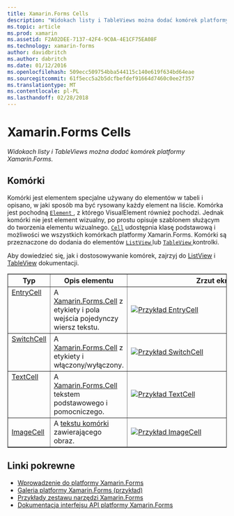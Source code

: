 ```yaml
---
title: Xamarin.Forms Cells
description: "Widokach listy i TableViews można dodać komórek platformy Xamarin.Forms."
ms.topic: article
ms.prod: xamarin
ms.assetid: F2A02DEE-7137-42F4-9C0A-4E1CF75EA08F
ms.technology: xamarin-forms
author: davidbritch
ms.author: dabritch
ms.date: 01/12/2016
ms.openlocfilehash: 509ecc509754bba544115c140e619f634bd64eae
ms.sourcegitcommit: 61f5ecc5a2b5dcfbefdef91664d7460c0ee2f357
ms.translationtype: MT
ms.contentlocale: pl-PL
ms.lasthandoff: 02/28/2018
---
```

# <a name="xamarinforms-cells"></a>Xamarin.Forms Cells

_Widokach listy i TableViews można dodać komórek platformy Xamarin.Forms._

<style>.tableimg {max-width: Brak! ważne;}</style>

## <a name="cells"></a>Komórki

Komórki jest elementem specjalne używany do elementów w tabeli i opisano, w jaki sposób ma być rysowany każdy element na liście. Komórka jest pochodną [ `Element` ](https://developer.xamarin.com/api/type/Xamarin.Forms.Element/), z którego VisualElement również pochodzi. Jednak komórki nie jest element wizualny, po prostu opisuje szablonem służącym do tworzenia elementu wizualnego. [`Cell`](https://developer.xamarin.com/api/type/Xamarin.Forms.Cell/) udostępnia klasę podstawową i możliwości we wszystkich komórkach platformy Xamarin.Forms. Komórki są przeznaczone do dodania do elementów [ `ListView` ](https://developer.xamarin.com/api/type/Xamarin.Forms.ListView/) lub [ `TableView` ](https://developer.xamarin.com/api/type/Xamarin.Forms.TableView/) kontrolki.

Aby dowiedzieć się, jak i dostosowywanie komórek, zajrzyj do [ListView](~/xamarin-forms/user-interface/listview/index.md) i [TableView](~/xamarin-forms/user-interface/tableview.md) dokumentacji.

<table align="center" border="1" cellpadding="1" cellspacing="1">
<thead>
    <th>
      <strong>Typ</strong>
    </th>
    <th>
      <strong>Opis elementu</strong>
    </th>
    <th style="min-width:400px">
      <strong>Zrzut ekranu</strong>
    </th>
  </thead>
  <tbody>
    <tr>
    <td valign="top">
      <a href="https://developer.xamarin.com/api/type/Xamarin.Forms.EntryCell/">EntryCell</a>
    </td>
    <td valign="top">
A <a href="https://developer.xamarin.com/api/type/Xamarin.Forms.Cell/">Xamarin.Forms.Cell</a> z etykiety i pola wejścia pojedynczy wiersz tekstu.
    </td>
    <td>
    <a href="https://github.com/xamarin/xamarin-forms-samples/blob/master/FormsGallery/FormsGallery/FormsGallery/EntryDemoPage.cs"><img src="cells-images/EntryCell.png" title="Przykład EntryCell" class="tableimg">
    </a></td>
  </tr>
  <tr>
    <td valign="top">
      <a href="https://developer.xamarin.com/api/type/Xamarin.Forms.SwitchCell/">SwitchCell</a>
    </td>
    <td valign="top">
A <a href="https://developer.xamarin.com/api/type/Xamarin.Forms.Cell/">Xamarin.Forms.Cell</a> z etykiety i włączony/wyłączony.
    </td>
    <td>
    <a href="https://github.com/xamarin/xamarin-forms-samples/blob/master/FormsGallery/FormsGallery/FormsGallery/SwitchCellDemoPage.cs"><img src="cells-images/SwitchCell.png" title="Przykład SwitchCell" class="tableimg">
    </a></td>
  </tr>
  <tr>
    <td valign="top">
      <a href="https://developer.xamarin.com/api/type/Xamarin.Forms.TextCell/">TextCell</a>
    </td>
    <td valign="top">
A <a href="https://developer.xamarin.com/api/type/Xamarin.Forms.Cell/">Xamarin.Forms.Cell</a> tekstem podstawowego i pomocniczego.
    </td>
    <td>
    <a href="https://github.com/xamarin/xamarin-forms-samples/blob/master/FormsGallery/FormsGallery/FormsGallery/TextCellDemoPage.cs"><img src="cells-images/TextCell.png" title="Przykład TextCell" class="tableimg">
    </a></td>
  </tr>
      <tr>
    <td>
      <a href="https://developer.xamarin.com/api/type/Xamarin.Forms.ImageCell/">ImageCell</a>
    </td>
    <td valign="top">
A <a href="https://developer.xamarin.com/api/type/Xamarin.Forms.TextCell/">tekstu komórki</a> zawierającego obraz.
    </td>
    <td>
    <a href="https://github.com/xamarin/xamarin-forms-samples/blob/master/FormsGallery/FormsGallery/FormsGallery/ImageCellDemoPage.cs"><img src="cells-images/ImageCell.png" title="Przykład ImageCell" class="tableimg">
    </a></td>
  </tr>
  </tbody>
</table>



## <a name="related-links"></a>Linki pokrewne

- [Wprowadzenie do platformy Xamarin.Forms](~/xamarin-forms/get-started/introduction-to-xamarin-forms.md)
- [Galeria platformy Xamarin.Forms (przykład)](https://developer.xamarin.com/samples/xamarin-forms/FormsGallery/)
- [Przykłady zestawu narzędzi Xamarin.Forms](https://developer.xamarin.com/samples/xamarin-forms/all/)
- [Dokumentacja interfejsu API platformy Xamarin.Forms](https://developer.xamarin.com/api/namespace/Xamarin.Forms/)
